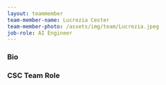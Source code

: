 ```yaml
---
layout: teammember
team-member-name: Lucrezia Cester
team-member-photo: /assets/img/team/Lucrezia.jpeg
job-role: AI Engineer
---
```


### Bio


### CSC Team Role